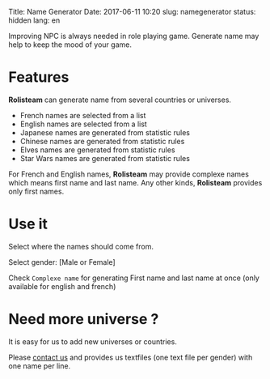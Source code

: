 Title: Name Generator
Date: 2017-06-11 10:20
slug: namegenerator
status: hidden
lang: en


Improving NPC is always needed in role playing game. Generate name may help to keep the mood of your game.

# Features

**Rolisteam** can generate name from several countries or universes.

* French names are selected from a list
* English names are selected from a list
* Japanese names are generated from statistic rules
* Chinese names are generated from statistic rules
* Elves names are generated from statistic rules
* Star Wars names are generated from statistic rules

For French and English names, **Rolisteam** may provide complexe names which means first name and last name.
Any other kinds, **Rolisteam** provides only first names.

# Use it

Select where the names should come from.

Select gender: [Male or Female]

Check `Complexe name` for generating First name and last name at once (only available for english and french)

# Need more universe ?

It is easy for us to add new universes or countries.

Please [contact us]({filename}25_contactUs.md) and provides us textfiles (one text file per gender) with one name per line. 
